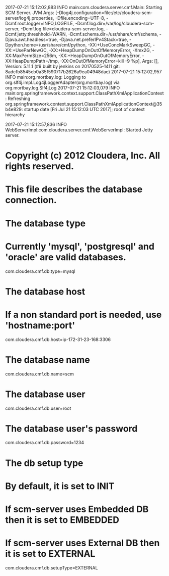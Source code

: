 2017-07-21 15:12:02,883 INFO main:com.cloudera.server.cmf.Main: Starting SCM Server. JVM Args: [-Dlog4j.configuration=file:/etc/cloudera-scm-server/log4j.properties, -Dfile.encoding=UTF-8, -Dcmf.root.logger=INFO,LOGFILE, -Dcmf.log.dir=/var/log/cloudera-scm-server, -Dcmf.log.file=cloudera-scm-server.log, -Dcmf.jetty.threshhold=WARN, -Dcmf.schema.dir=/usr/share/cmf/schema, -Djava.awt.headless=true, -Djava.net.preferIPv4Stack=true, -Dpython.home=/usr/share/cmf/python, -XX:+UseConcMarkSweepGC, -XX:+UseParNewGC, -XX:+HeapDumpOnOutOfMemoryError, -Xmx2G, -XX:MaxPermSize=256m, -XX:+HeapDumpOnOutOfMemoryError, -XX:HeapDumpPath=/tmp, -XX:OnOutOfMemoryError=kill -9 %p], Args: [], Version: 5.11.1 (#9 built by jenkins on 20170525-1411 git: 8adcfb8545cb0a35f590717b2626a9ea04948dae)
2017-07-21 15:12:02,957 INFO main:org.mortbay.log: Logging to org.slf4j.impl.Log4jLoggerAdapter(org.mortbay.log) via org.mortbay.log.Slf4jLog
2017-07-21 15:12:03,079 INFO main:org.springframework.context.support.ClassPathXmlApplicationContext: Refreshing org.springframework.context.support.ClassPathXmlApplicationContext@35b4e829: startup date [Fri Jul 21 15:12:03 UTC 2017]; root of context hierarchy

2017-07-21 15:12:57,836 INFO WebServerImpl:com.cloudera.server.cmf.WebServerImpl: Started Jetty server.

# Copyright (c) 2012 Cloudera, Inc. All rights reserved.
#
# This file describes the database connection.
#

# The database type
# Currently 'mysql', 'postgresql' and 'oracle' are valid databases.
com.cloudera.cmf.db.type=mysql

# The database host
# If a non standard port is needed, use 'hostname:port'
com.cloudera.cmf.db.host=ip-172-31-23-168:3306

# The database name
com.cloudera.cmf.db.name=scm

# The database user
com.cloudera.cmf.db.user=root

# The database user's password
com.cloudera.cmf.db.password=1234

# The db setup type
# By default, it is set to INIT
# If scm-server uses Embedded DB then it is set to EMBEDDED
# If scm-server uses External DB then it is set to EXTERNAL
com.cloudera.cmf.db.setupType=EXTERNAL
